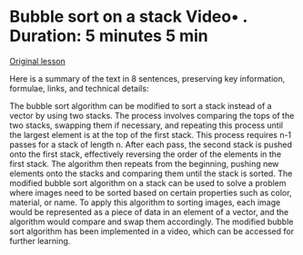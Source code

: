 # Bubble sort on a stack Video• . Duration: 5 minutes 5 min

[Original lesson](https://www.coursera.org/learn/uol-algorithms-and-data-structures-1/lecture/TLCUo/bubble-sort-on-a-stack)

Here is a summary of the text in 8 sentences, preserving key information, formulae, links, and technical details:

The bubble sort algorithm can be modified to sort a stack instead of a vector by using two stacks. The process involves comparing the tops of the two stacks, swapping them if necessary, and repeating this process until the largest element is at the top of the first stack. This process requires n-1 passes for a stack of length n. After each pass, the second stack is pushed onto the first stack, effectively reversing the order of the elements in the first stack. The algorithm then repeats from the beginning, pushing new elements onto the stacks and comparing them until the stack is sorted. The modified bubble sort algorithm on a stack can be used to solve a problem where images need to be sorted based on certain properties such as color, material, or name. To apply this algorithm to sorting images, each image would be represented as a piece of data in an element of a vector, and the algorithm would compare and swap them accordingly. The modified bubble sort algorithm has been implemented in a video, which can be accessed for further learning.

